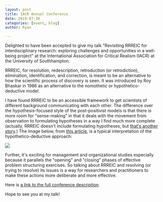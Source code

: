 ```yaml
---
layout: post
title: IACR Annual Conference
date: 2019-07-30
categories: [event, blog]
author: Ryan

---
```


Delighted to have been accepted to give my talk "Revisiting RRREIC for interdisciplinary research: exploring challenges and opportunities in a well-being project" at the International Association for Critical Realism (IACR) at the University of Southhampton.

RRREIC, for resolution, redescription, retroduction (or retrodiction), elimination, identification, and correction, is meant to be an alternative to how the scientific process of discovery is seen. It was introduced by Roy Bhaskar in 1986 as an alternative to the nomothetic or hypothetico-deductive model.

I have found RRREIC to be an accessible framework to get scientists of different background communicating with each other.
The difference over the hypothesis-focused style of the post-positivist models is that there is more room for "sense-making" in that it deals with the movement from observation to formulating hypotheses in a way I find much more complete (actually, RRREIC doesn't include formulating hypotheses, but <a href="https://www.researchgate.net/publication/318995141_Why_things_happen_-_Developing_the_critical_realist_view_of_causal_mechanisms">that's another story</a>.) The image below, from <a href="https://www.researchgate.net/publication/321326336_The_Weak_Spots_in_Contemporary_Science_and_How_to_Fix_Them">this article</a>, is a typical interpretation of the hypothetico-deductive approach:

<img src="https://www.researchgate.net/publication/321326336/figure/fig2/AS:631645044494369@1527607322877/The-hypothetico-deductive-cycle-commonly-used-in-hypothesis-testing_W640.jpg">

Further, it's exciting for management and organizational studies especially because it parallels the "opening" and "closing" phases of effective problem structuring exercises. So talking about RRREIC and resolving (or trying to resolve) its issues is a way for researchers and practitioners to make these actions more deliberate and more effective.

Here is <a href="https://store.southampton.ac.uk/conferences-and-events/faculty-of-arts-and-humanities/events/international-association-for-critical-realism-iacr-22nd-annual-conference-southampton?token=d1fa5a3151b89c03ced6079caaa28ee0">a link to the full conference description</a>.

Hope to see you at my talk!
